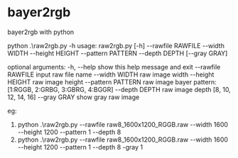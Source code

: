 # bayer2rgb
bayer2rgb with python


python .\raw2rgb.py -h
usage: raw2rgb.py [-h] --rawfile RAWFILE --width WIDTH --height HEIGHT
                  --pattern PATTERN --depth DEPTH [--gray GRAY]

optional arguments:
  -h, --help         show this help message and exit
  --rawfile RAWFILE  input raw file name
  --width WIDTH      raw image width
  --height HEIGHT    raw image height
  --pattern PATTERN  raw image bayer pattern: [1:RGGB, 2:GRBG, 3:GBRG, 4:BGGR]
  --depth DEPTH      raw image depth [8, 10, 12, 14, 16]
  --gray GRAY        show gray raw image
  

eg:
1. python .\raw2rgb.py --rawfile raw8_1600x1200_RGGB.raw --width 1600 --height 1200 --pattern 1 --depth 8
2. python .\raw2rgb.py --rawfile raw8_1600x1200_RGGB.raw --width 1600 --height 1200 --pattern 1 --depth 8 -gray 1
